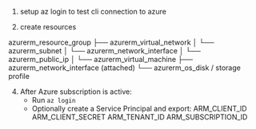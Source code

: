 1. setup az login to test cli connection to azure

2. create resources

azurerm_resource_group
 ├── azurerm_virtual_network
 │     └── azurerm_subnet
 │          └── azurerm_network_interface
 │                └── azurerm_public_ip
 │
 └── azurerm_virtual_machine
       ├── azurerm_network_interface (attached)
       └── azurerm_os_disk / storage profile

4. After Azure subscription is active:
    - Run `az login`
    - Optionally create a Service Principal and export:
        ARM_CLIENT_ID
        ARM_CLIENT_SECRET
        ARM_TENANT_ID
        ARM_SUBSCRIPTION_ID